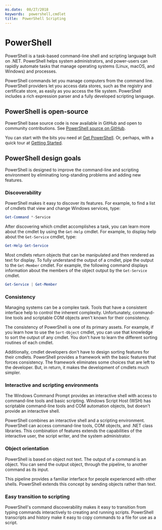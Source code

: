 ```yaml
---
ms.date:  08/27/2018
keywords:  powershell,cmdlet
title:  PowerShell Scripting
---
```

# PowerShell

PowerShell is a task-based command-line shell and scripting language built on .NET.
PowerShell helps system administrators, and power-users can rapidly automate tasks that manage
operating systems (Linux, macOS, and Windows) and processes.

PowerShell commands let you manage computers from the command line. PowerShell providers let you
access data stores, such as the registry and certificate store, as easily as you access the file
system. PowerShell includes a rich expression parser and a fully developed scripting language.

## PowerShell is open-source

PowerShell base source code is now available in GitHub and open to community contributions.
See [PowerShell source on GitHub](https://github.com/powershell/powershell).

You can start with the bits you need at [Get PowerShell](https://github.com/PowerShell/PowerShell#get-powershell).
Or, perhaps, with a quick tour at [Getting Started](https://github.com/PowerShell/PowerShell/blob/master/docs/learning-powershell).

## PowerShell design goals

PowerShell is designed to improve the command-line and scripting environment by eliminating
long-standing problems and adding new features.

### Discoverability

PowerShell makes it easy to discover its features. For example, to find a list of cmdlets that view
and change Windows services, type:

```powershell
Get-Command *-Service
```

After discovering which cmdlet accomplishes a task, you can learn more about the cmdlet by using
the `Get-Help` cmdlet. For example, to display help about the `Get-Service` cmdlet, type:

```powershell
Get-Help Get-Service
```

Most cmdlets return objects that can be manipulated and then rendered as text for display. To fully
understand the output of a cmdlet, pipe the output to the `Get-Member` cmdlet. For example, the
following command displays information about the members of the object output by the `Get-Service`
cmdlet.

```powershell
Get-Service | Get-Member
```

### Consistency

Managing systems can be a complex task. Tools that have a consistent interface help to control the
inherent complexity. Unfortunately, command-line tools and scriptable COM objects aren't known for
their consistency.

The consistency of PowerShell is one of its primary assets. For example, if you learn how to use
the `Sort-Object` cmdlet, you can use that knowledge to sort the output of any cmdlet. You don't
have to learn the different sorting routines of each cmdlet.

Additionally, cmdlet developers don't have to design sorting features for their cmdlets. PowerShell
provides a framework with the basic features that forces consistency. The framework eliminates some
choices that are left to the developer. But, in return, it makes the development of cmdlets much
simpler.

### Interactive and scripting environments

The Windows Command Prompt provides an interactive shell with access to command-line tools and
basic scripting. Windows Script Host (WSH) has scriptable command-line tools and COM automation
objects, but doesn't provide an interactive shell.

PowerShell combines an interactive shell and a scripting environment. PowerShell can access
command-line tools, COM objects, and .NET class libraries. This combination of features extends the
capabilities of the interactive user, the script writer, and the system administrator.

### Object orientation

PowerShell is based on object not text. The output of a command is an object. You can send the
output object, through the pipeline, to another command as its input.

This pipeline provides a familiar interface for people experienced with other shells. PowerShell
extends this concept by sending objects rather than text.

### Easy transition to scripting

PowerShell's command discoverability makes it easy to transition from typing commands interactively
to creating and running scripts. PowerShell transcripts and history make it easy to copy commands
to a file for use as a script.
